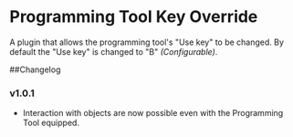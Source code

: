 ﻿# Programming Tool Key Override
A plugin that allows the programming tool's "Use key" to be changed.
By default the "Use key" is changed to "B" *(Configurable)*.

##Changelog

### v1.0.1
- Interaction with objects are now possible even with the Programming Tool equipped.